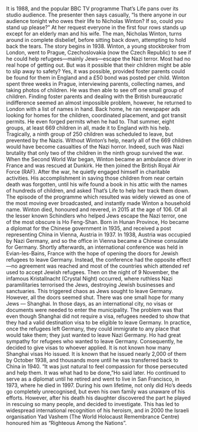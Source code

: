 It is 1988, and the popular BBC TV programme That’s Life pans over its studio audience. The presenter then says casually, “Is there anyone in our audience tonight who owes their life to Nicholas Winton? If so, could you stand up please?” At her request everyone in the first four rows stands up except for an elderly man and his wife. The man, Nicholas Winton, turns around in complete disbelief, before sitting back down, attempting to hold back the tears.
The story begins in 1938. Winton, a young stockbroker from London, went to Prague, Czechoslovakia (now the Czech Republic) to see if he could help refugees—mainly Jews—escape the Nazi terror. Most had no real hope of getting out. But was it possible that their children might be able to slip away to safety? Yes, it was possible, provided foster parents could be found for them in England and a £50 bond was posted per child. Winton spent three weeks in Prague, interviewing parents, collecting names, and taking photos of children. He was then able to see off one small group of children. Finding foster parents and dealing with the British bureaucratic indifference seemed an almost impossible problem, however, he returned to London with a list of names in hand.
Back home, he ran newspaper ads looking for homes for the children, coordinated placement, and got transit permits. He even forged permits when he had to. That summer, eight groups, at least 669 children in all, made it to England with his help. Tragically, a ninth group of 250 children was scheduled to leave, but prevented by the Nazis. Without Winton’s help, nearly all of the 669 children would have become casualties of the Nazi horror. Indeed, such was Nazi brutality that only two of the children in the ninth group survived the war.
When the Second World War began, Winton became an ambulance driver in France and was rescued at Dunkirk. He then joined the British Royal Air Force (RAF). After the war, he quietly engaged himself in charitable activities. His accomplishment in saving those children from near certain death was forgotten, until his wife found a book in his attic with the names of hundreds of children, and asked That’s Life to help her track them down. The episode of the programme which resulted was widely viewed as one of the most moving ever broadcasted, and instantly made Winton a household name. Winton died, honoured and revered, in 2015 at the age of 106.
Of all the lesser known Schindlers who helped Jews escape the Nazi terror, one of the most obscure is Ho Feng-Shan. Born in Hunan Province, Ho became a diplomat for the Chinese government in 1935, and received a post representing China in Vienna, Austria in 1937. In 1938, Austria was occupied by Nazi Germany, and so the office in Vienna became a Chinese consulate for Germany. Shortly afterwards, an international conference was held in Evian-les-Bains, France with the hope of opening the doors for Jewish refugees to leave Germany. Instead, the conference had the opposite effect —no agreement was reached and most of the countries which attended ref used to accept Jewish refugees. Then on the night of 9 November, the infamous Kristallnacht (Crystal Night) occurred, where ruthless Nazi paramilitaries terrorised the Jews, destroying Jewish businesses and sanctuaries. This triggered chaos as Jews sought to leave Germany. However, all the doors seemed shut.
There was one small hope for many Jews — Shanghai. In those days, as an international city, no visas or documents were needed to enter the municipality. The problem was that even though Shanghai did not require a visa, refugees needed to show that they had a valid destination visa to be eligible to leave Germany. In practice, once the refugees left Germany, they could immigrate to any place that would take them; they just wanted to leave Nazi Germany.
Ho had great sympathy for refugees who wanted to leave Germany. Consequently, he decided to give visas to whoever applied. It is not known how many Shanghai visas Ho issued. It is known that he issued nearly 2,000 of them by October 1938, and thousands more until he was transferred back to China in 1940. “It was just natural to feel compassion for those persecuted and help them. It was what had to be done,”Ho said later.
Ho continued to serve as a diplomat until he retired and went to live in San Francisco, in 1973, where he died in 1997. During his own lifetime, not only did Ho’s deeds go completely unrecognised, but even his own family was unaware of his efforts. However, after his death his daughter discovered the part he played in rescuing so many people, and decided to investigate. This has led to widespread international recognition of his heroism, and in 2000 the Israeli organisation Yad Vashem (The World Holocaust Remembrance Centre) honoured him as “Righteous Among the Nations”.
